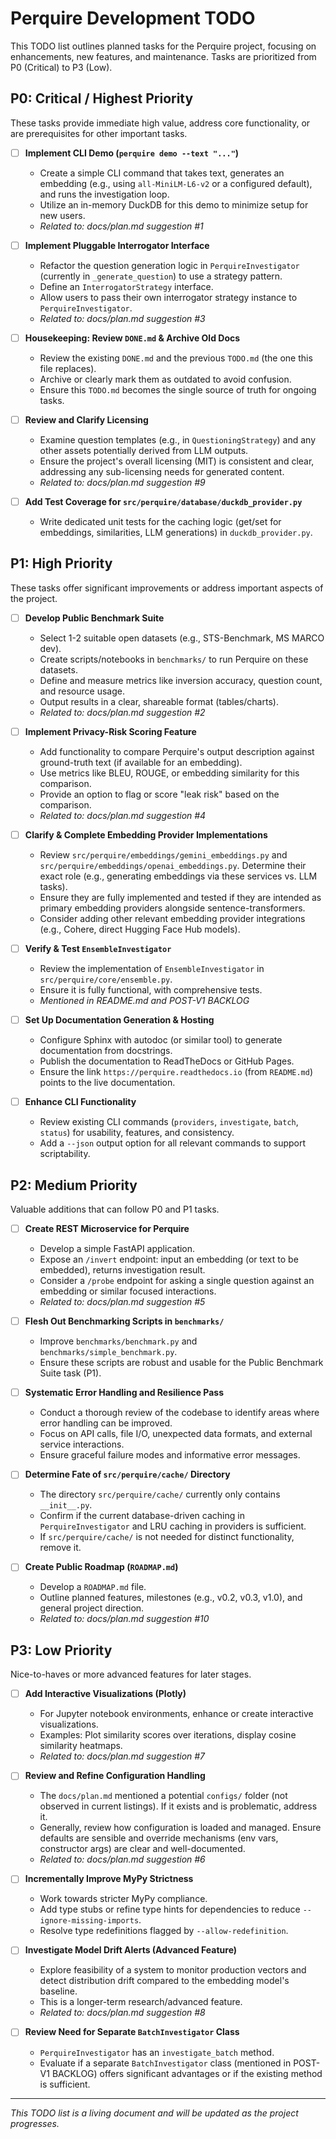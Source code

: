 # Perquire Development TODO

This TODO list outlines planned tasks for the Perquire project, focusing on enhancements, new features, and maintenance. Tasks are prioritized from P0 (Critical) to P3 (Low).

## P0: Critical / Highest Priority

These tasks provide immediate high value, address core functionality, or are prerequisites for other important tasks.

- [ ] **Implement CLI Demo (`perquire demo --text "..."`)**
    - Create a simple CLI command that takes text, generates an embedding (e.g., using `all-MiniLM-L6-v2` or a configured default), and runs the investigation loop.
    - Utilize an in-memory DuckDB for this demo to minimize setup for new users.
    - *Related to: docs/plan.md suggestion #1*

- [ ] **Implement Pluggable Interrogator Interface**
    - Refactor the question generation logic in `PerquireInvestigator` (currently in `_generate_question`) to use a strategy pattern.
    - Define an `InterrogatorStrategy` interface.
    - Allow users to pass their own interrogator strategy instance to `PerquireInvestigator`.
    - *Related to: docs/plan.md suggestion #3*

- [ ] **Housekeeping: Review `DONE.md` & Archive Old Docs**
    - Review the existing `DONE.md` and the previous `TODO.md` (the one this file replaces).
    - Archive or clearly mark them as outdated to avoid confusion.
    - Ensure this `TODO.md` becomes the single source of truth for ongoing tasks.

- [ ] **Review and Clarify Licensing**
    - Examine question templates (e.g., in `QuestioningStrategy`) and any other assets potentially derived from LLM outputs.
    - Ensure the project's overall licensing (MIT) is consistent and clear, addressing any sub-licensing needs for generated content.
    - *Related to: docs/plan.md suggestion #9*

- [ ] **Add Test Coverage for `src/perquire/database/duckdb_provider.py`**
    - Write dedicated unit tests for the caching logic (get/set for embeddings, similarities, LLM generations) in `duckdb_provider.py`.

## P1: High Priority

These tasks offer significant improvements or address important aspects of the project.

- [ ] **Develop Public Benchmark Suite**
    - Select 1-2 suitable open datasets (e.g., STS-Benchmark, MS MARCO dev).
    - Create scripts/notebooks in `benchmarks/` to run Perquire on these datasets.
    - Define and measure metrics like inversion accuracy, question count, and resource usage.
    - Output results in a clear, shareable format (tables/charts).
    - *Related to: docs/plan.md suggestion #2*

- [ ] **Implement Privacy-Risk Scoring Feature**
    - Add functionality to compare Perquire's output description against ground-truth text (if available for an embedding).
    - Use metrics like BLEU, ROUGE, or embedding similarity for this comparison.
    - Provide an option to flag or score "leak risk" based on the comparison.
    - *Related to: docs/plan.md suggestion #4*

- [ ] **Clarify & Complete Embedding Provider Implementations**
    - Review `src/perquire/embeddings/gemini_embeddings.py` and `src/perquire/embeddings/openai_embeddings.py`. Determine their exact role (e.g., generating embeddings via these services vs. LLM tasks).
    - Ensure they are fully implemented and tested if they are intended as primary embedding providers alongside sentence-transformers.
    - Consider adding other relevant embedding provider integrations (e.g., Cohere, direct Hugging Face Hub models).

- [ ] **Verify & Test `EnsembleInvestigator`**
    - Review the implementation of `EnsembleInvestigator` in `src/perquire/core/ensemble.py`.
    - Ensure it is fully functional, with comprehensive tests.
    - *Mentioned in README.md and POST-V1 BACKLOG*

- [ ] **Set Up Documentation Generation & Hosting**
    - Configure Sphinx with autodoc (or similar tool) to generate documentation from docstrings.
    - Publish the documentation to ReadTheDocs or GitHub Pages.
    - Ensure the link `https://perquire.readthedocs.io` (from `README.md`) points to the live documentation.

- [ ] **Enhance CLI Functionality**
    - Review existing CLI commands (`providers`, `investigate`, `batch`, `status`) for usability, features, and consistency.
    - Add a `--json` output option for all relevant commands to support scriptability.

## P2: Medium Priority

Valuable additions that can follow P0 and P1 tasks.

- [ ] **Create REST Microservice for Perquire**
    - Develop a simple FastAPI application.
    - Expose an `/invert` endpoint: input an embedding (or text to be embedded), returns investigation result.
    - Consider a `/probe` endpoint for asking a single question against an embedding or similar focused interactions.
    - *Related to: docs/plan.md suggestion #5*

- [ ] **Flesh Out Benchmarking Scripts in `benchmarks/`**
    - Improve `benchmarks/benchmark.py` and `benchmarks/simple_benchmark.py`.
    - Ensure these scripts are robust and usable for the Public Benchmark Suite task (P1).

- [ ] **Systematic Error Handling and Resilience Pass**
    - Conduct a thorough review of the codebase to identify areas where error handling can be improved.
    - Focus on API calls, file I/O, unexpected data formats, and external service interactions.
    - Ensure graceful failure modes and informative error messages.

- [ ] **Determine Fate of `src/perquire/cache/` Directory**
    - The directory `src/perquire/cache/` currently only contains `__init__.py`.
    - Confirm if the current database-driven caching in `PerquireInvestigator` and LRU caching in providers is sufficient.
    - If `src/perquire/cache/` is not needed for distinct functionality, remove it.

- [ ] **Create Public Roadmap (`ROADMAP.md`)**
    - Develop a `ROADMAP.md` file.
    - Outline planned features, milestones (e.g., v0.2, v0.3, v1.0), and general project direction.
    - *Related to: docs/plan.md suggestion #10*

## P3: Low Priority

Nice-to-haves or more advanced features for later stages.

- [ ] **Add Interactive Visualizations (Plotly)**
    - For Jupyter notebook environments, enhance or create interactive visualizations.
    - Examples: Plot similarity scores over iterations, display cosine similarity heatmaps.
    - *Related to: docs/plan.md suggestion #7*

- [ ] **Review and Refine Configuration Handling**
    - The `docs/plan.md` mentioned a potential `configs/` folder (not observed in current listings). If it exists and is problematic, address it.
    - Generally, review how configuration is loaded and managed. Ensure defaults are sensible and override mechanisms (env vars, constructor args) are clear and well-documented.
    - *Related to: docs/plan.md suggestion #6*

- [ ] **Incrementally Improve MyPy Strictness**
    - Work towards stricter MyPy compliance.
    - Add type stubs or refine type hints for dependencies to reduce `--ignore-missing-imports`.
    - Resolve type redefinitions flagged by `--allow-redefinition`.

- [ ] **Investigate Model Drift Alerts (Advanced Feature)**
    - Explore feasibility of a system to monitor production vectors and detect distribution drift compared to the embedding model's baseline.
    - This is a longer-term research/advanced feature.
    - *Related to: docs/plan.md suggestion #8*

- [ ] **Review Need for Separate `BatchInvestigator` Class**
    - `PerquireInvestigator` has an `investigate_batch` method.
    - Evaluate if a separate `BatchInvestigator` class (mentioned in POST-V1 BACKLOG) offers significant advantages or if the existing method is sufficient.

---
_This TODO list is a living document and will be updated as the project progresses._
